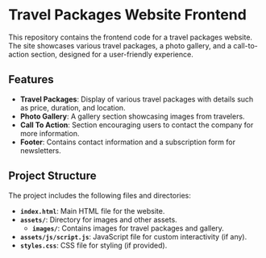 # Travel Packages Website Frontend

This repository contains the frontend code for a travel packages website. The site showcases various travel packages, a photo gallery, and a call-to-action section, designed for a user-friendly experience.

## Features

- **Travel Packages**: Display of various travel packages with details such as price, duration, and location.
- **Photo Gallery**: A gallery section showcasing images from travelers.
- **Call To Action**: Section encouraging users to contact the company for more information.
- **Footer**: Contains contact information and a subscription form for newsletters.

## Project Structure

The project includes the following files and directories:

- **`index.html`**: Main HTML file for the website.
- **`assets/`**: Directory for images and other assets.
  - **`images/`**: Contains images for travel packages and gallery.
- **`assets/js/script.js`**: JavaScript file for custom interactivity (if any).
- **`styles.css`**: CSS file for styling (if provided).
